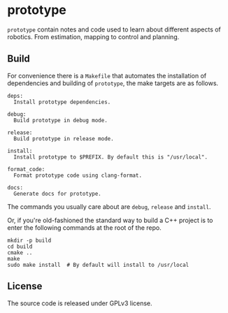 # prototype

`prototype` contain notes and code used to learn about different aspects of
robotics. From estimation, mapping to control and planning.


## Build

For convenience there is a `Makefile` that automates the installation of
dependencies and building of `prototype`, the make targets are as follows.

    deps:
      Install prototype dependencies.

    debug:
      Build prototype in debug mode.

    release:
      Build prototype in release mode.

    install:
      Install prototype to $PREFIX. By default this is "/usr/local".

    format_code:
      Format prototype code using clang-format.

    docs:
      Generate docs for prototype.

The commands you usually care about are `debug`, `release` and `install`.

Or, if you're old-fashioned the standard way to build a C++ project is to enter
the following commands at the root of the repo.

    mkdir -p build
    cd build
    cmake ..
    make
    sudo make install  # By default will install to /usr/local

## License

The source code is released under GPLv3 license.
